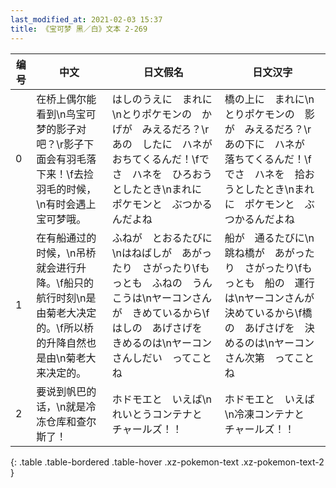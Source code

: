 ```yaml
---
last_modified_at: 2021-02-03 15:37
title: 《宝可梦 黑／白》文本 2-269
---
```

| 编号 | 中文 | 日文假名 | 日文汉字 |
| ---- | ---- | ---- | --- |
| 0 | 在桥上偶尔能看到\n鸟宝可梦的影子对吧？\r影子下面会有羽毛落下来！\f去捡羽毛的时候，\n有时会遇上宝可梦哦。 | はしのうえに　まれに\nとりポケモンの　かげが　みえるだろ？\rあの　したに　ハネが　おちてくるんだ！\fでさ　ハネを　ひろおうとしたとき\nまれに　ポケモンと　ぶつかるんだよね | 橋の上に　まれに\nとりポケモンの　影が　みえるだろ？\rあの下に　ハネが　落ちてくるんだ！\fでさ　ハネを　拾おうとしたとき\nまれに　ポケモンと　ぶつかるんだよね |
| 1 | 在有船通过的时候，\n吊桥就会进行升降。\f船只的航行时刻\n是由菊老大决定的。\f所以桥的升降自然也是由\n菊老大来决定的。 | ふねが　とおるたびに\nはねばしが　あがったり　さがったり\fもっとも　ふねの　うんこうは\nヤーコンさんが　きめているから\fはしの　あげさげを　きめるのは\nヤーコンさんしだい　ってことね | 船が　通るたびに\n跳ね橋が　あがったり　さがったり\fもっとも　船の　運行は\nヤーコンさんが　決めているから\f橋の　あげさげを　決めるのは\nヤーコンさん次第　ってことね |
| 2 | 要说到帆巴的话，\n就是冷冻仓库和查尔斯了！ | ホドモエと　いえば\nれいとうコンテナと　チャールズ！！ | ホドモエと　いえば\n冷凍コンテナと　チャールズ！！ |
{: .table .table-bordered .table-hover .xz-pokemon-text .xz-pokemon-text-2 }
